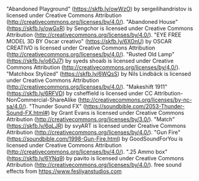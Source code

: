 "Abandoned Playground" (https://skfb.ly/owWzO) by sergeilihandristov is licensed under Creative Commons Attribution (http://creativecommons.org/licenses/by/4.0/).
"Abandoned House" (https://skfb.ly/owGxR) by Sengchor is licensed under Creative Commons Attribution (http://creativecommons.org/licenses/by/4.0/).
"EYE FREE MODEL 3D BY Oscar creativo" (https://skfb.ly/6XOnU) by OSCAR CREATIVO is licensed under Creative Commons Attribution (http://creativecommons.org/licenses/by/4.0/).
"Rusted Old Lamp" (https://skfb.ly/o6OJ7) by syeds shoaib is licensed under Creative Commons Attribution (http://creativecommons.org/licenses/by/4.0/).
"Matchbox Stylized" (https://skfb.ly/6WQsS) by Nils Lindbäck is licensed under Creative Commons Attribution (http://creativecommons.org/licenses/by/4.0/).
"Makeshift 1911" (https://skfb.ly/6RFVD) by csheffield is licensed under CC Attribution-NonCommercial-ShareAlike (http://creativecommons.org/licenses/by-nc-sa/4.0/).
"Thunder Sound FX" (https://soundbible.com/2053-Thunder-Sound-FX.html#) by Grant Evans is licensed under Creative Commons Attribution (http://creativecommons.org/licenses/by/3.0/).
"Match" (https://skfb.ly/6qLJR) by svyART is licensed under Creative Commons Attribution (http://creativecommons.org/licenses/by/4.0/).
"Gun Fire" (https://soundbible.com/1998-Gun-Fire.html) by GoodSoundForYou is licensed under Creative Commons Attribution (http://creativecommons.org/licenses/by/4.0/).
".25 Ammo box" (https://skfb.ly/6YNq9) by pavito is licensed under Creative Commons Attribution (http://creativecommons.org/licenses/by/4.0/).
free sound effects from https://www.fesliyanstudios.com